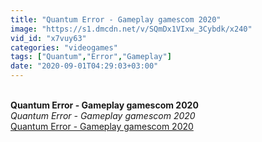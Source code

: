 ```yaml
---
title: "Quantum Error - Gameplay gamescom 2020"
image: "https://s1.dmcdn.net/v/SQmDx1VIxw_3Cybdk/x240"
vid_id: "x7vuy63"
categories: "videogames"
tags: ["Quantum","Error","Gameplay"]
date: "2020-09-01T04:29:03+03:00"
---
```

<br><b>Quantum Error - Gameplay gamescom 2020</b><br> <i>Quantum Error - Gameplay gamescom 2020</i><br> <u>Quantum Error - Gameplay gamescom 2020</u>
